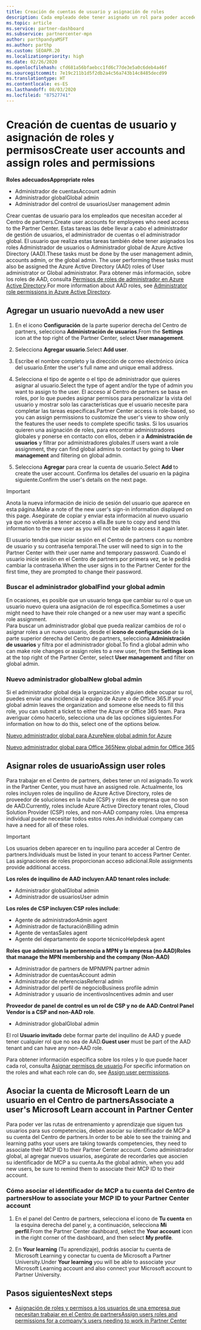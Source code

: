 ```yaml
---
title: Creación de cuentas de usuario y asignación de roles
description: Cada empleado debe tener asignado un rol para poder acceder al Centro de partners. Obtén información acerca de cómo crear cuentas de usuario, asignar roles y establecer permisos.
ms.topic: article
ms.service: partner-dashboard
ms.subservice: partnercenter-mpn
author: parthpandyaMSFT
ms.author: parthp
ms.custom: SEOAPR.20
ms.localizationpriority: high
ms.date: 02/26/2020
ms.openlocfilehash: cfd681a56bfaebcc1fd6c77de3e5a0c6deb4a46f
ms.sourcegitcommit: 7e19c211b1d5f2db2a4c56a743b14c8485decd99
ms.translationtype: HT
ms.contentlocale: es-ES
ms.lasthandoff: 08/03/2020
ms.locfileid: "87527741"
---
```

# <a name="create-user-accounts-and-assign-roles-and-permissions"></a><span data-ttu-id="37cbf-104">Creación de cuentas de usuario y asignación de roles y permisos</span><span class="sxs-lookup"><span data-stu-id="37cbf-104">Create user accounts and assign roles and permissions</span></span>

<span data-ttu-id="37cbf-105">**Roles adecuados**</span><span class="sxs-lookup"><span data-stu-id="37cbf-105">**Appropriate roles**</span></span>

- <span data-ttu-id="37cbf-106">Administrador de cuentas</span><span class="sxs-lookup"><span data-stu-id="37cbf-106">Account admin</span></span>
- <span data-ttu-id="37cbf-107">Administrador global</span><span class="sxs-lookup"><span data-stu-id="37cbf-107">Global admin</span></span>
- <span data-ttu-id="37cbf-108">Administrador del control de usuarios</span><span class="sxs-lookup"><span data-stu-id="37cbf-108">User management admin</span></span>

<span data-ttu-id="37cbf-109">Crear cuentas de usuario para los empleados que necesitan acceder al Centro de partners.</span><span class="sxs-lookup"><span data-stu-id="37cbf-109">Create user accounts for employees who need access to the Partner Center.</span></span> <span data-ttu-id="37cbf-110">Estas tareas las debe llevar a cabo el administrador de gestión de usuarios, el administrador de cuentas o el administrador global. El usuario que realiza estas tareas también debe tener asignados los roles Administrador de usuarios o Administrador global de Azure Active Directory (AAD).</span><span class="sxs-lookup"><span data-stu-id="37cbf-110">These tasks must be done by the user management admin, accounts admin, or the global admin. The user performing these tasks must also be assigned the Azure Active Directory (AAD) roles of User administrator or Global administrator.</span></span> <span data-ttu-id="37cbf-111">Para obtener más información, sobre los roles de AAD, consulta [Permisos de roles de administrador en Azure Active Directory](https://docs.microsoft.com/azure/active-directory/users-groups-roles/directory-assign-admin-roles).</span><span class="sxs-lookup"><span data-stu-id="37cbf-111">For more information about AAD roles, see [Administrator role permissions in Azure Active Directory](https://docs.microsoft.com/azure/active-directory/users-groups-roles/directory-assign-admin-roles).</span></span>


## <a name="add-a-new-user"></a><span data-ttu-id="37cbf-112">Agregar un usuario nuevo</span><span class="sxs-lookup"><span data-stu-id="37cbf-112">Add a new user</span></span>

1. <span data-ttu-id="37cbf-113">En el icono **Configuración** de la parte superior derecha del Centro de partners, selecciona **Administración de usuarios**.</span><span class="sxs-lookup"><span data-stu-id="37cbf-113">From the **Settings** icon at the top right of the Partner Center, select **User management**.</span></span>

2. <span data-ttu-id="37cbf-114">Selecciona **Agregar usuario**.</span><span class="sxs-lookup"><span data-stu-id="37cbf-114">Select **Add user**.</span></span>

3. <span data-ttu-id="37cbf-115">Escribe el nombre completo y la dirección de correo electrónico única del usuario.</span><span class="sxs-lookup"><span data-stu-id="37cbf-115">Enter the user's full name and unique email address.</span></span>

4. <span data-ttu-id="37cbf-116">Selecciona el tipo de agente o el tipo de administrador que quieres asignar al usuario.</span><span class="sxs-lookup"><span data-stu-id="37cbf-116">Select the type of agent and/or the type of admin you want to assign to the user.</span></span> <span data-ttu-id="37cbf-117">El acceso al Centro de partners se basa en roles, por lo que puedes asignar permisos para personalizar la vista del usuario y mostrar solo las características que el usuario necesite para completar las tareas específicas.</span><span class="sxs-lookup"><span data-stu-id="37cbf-117">Partner Center access is role-based, so you can assign permissions to customize the user's view to show only the features the user needs to complete specific tasks.</span></span>  <span data-ttu-id="37cbf-118">Si los usuarios quieren una asignación de roles, para encontrar administradores globales y ponerse en contacto con ellos, deben ir a **Administración de usuarios** y filtrar por administradores globales.</span><span class="sxs-lookup"><span data-stu-id="37cbf-118">If users want a role assignment, they can find global admins to contact by going to **User management** and filtering on global admin.</span></span>

5. <span data-ttu-id="37cbf-119">Selecciona **Agregar** para crear la cuenta de usuario.</span><span class="sxs-lookup"><span data-stu-id="37cbf-119">Select **Add** to create the user account.</span></span> <span data-ttu-id="37cbf-120">Confirma los detalles del usuario en la página siguiente.</span><span class="sxs-lookup"><span data-stu-id="37cbf-120">Confirm the user's details on the next page.</span></span>

> [!IMPORTANT]  
> <span data-ttu-id="37cbf-121">Anota la nueva información de inicio de sesión del usuario que aparece en esta página.</span><span class="sxs-lookup"><span data-stu-id="37cbf-121">Make a note of the new user's sign-in information displayed on this page.</span></span> <span data-ttu-id="37cbf-122">Asegúrate de copiar y enviar esta información al nuevo usuario ya que no volverás a tener acceso a ella.</span><span class="sxs-lookup"><span data-stu-id="37cbf-122">Be sure to copy and send this information to the new user as you will not be able to access it again later.</span></span> 


<span data-ttu-id="37cbf-123">El usuario tendrá que iniciar sesión en el Centro de partners con su nombre de usuario y su contraseña temporal.</span><span class="sxs-lookup"><span data-stu-id="37cbf-123">The user will need to sign in to the Partner Center with their user name and temporary password.</span></span> <span data-ttu-id="37cbf-124">Cuando el usuario inicie sesión en el Centro de partners por primera vez, se le pedirá cambiar la contraseña.</span><span class="sxs-lookup"><span data-stu-id="37cbf-124">When the user signs in to the Partner Center for the first time, they are prompted to change their password.</span></span> 


### <a name="find-your-global-admin"></a><span data-ttu-id="37cbf-125">Buscar el administrador global</span><span class="sxs-lookup"><span data-stu-id="37cbf-125">Find your global admin</span></span>

<span data-ttu-id="37cbf-126">En ocasiones, es posible que un usuario tenga que cambiar su rol o que un usuario nuevo quiera una asignación de rol específica.</span><span class="sxs-lookup"><span data-stu-id="37cbf-126">Sometimes a user might need to have their role changed or a new user may want a specific role assignment.</span></span>  
<span data-ttu-id="37cbf-127">Para buscar un administrador global que pueda realizar cambios de rol o asignar roles a un nuevo usuario, desde el **icono de configuración** de la parte superior derecha del Centro de partners, selecciona **Administración de usuarios** y filtra por el administrador global.</span><span class="sxs-lookup"><span data-stu-id="37cbf-127">To find a global admin who can make role changes or assign roles to a new user, from the **Settings icon** at the top right of the Partner Center, select **User management** and filter on global admin.</span></span> 


### <a name="new-global-admin"></a><span data-ttu-id="37cbf-128">Nuevo administrador global</span><span class="sxs-lookup"><span data-stu-id="37cbf-128">New global admin</span></span>

<span data-ttu-id="37cbf-129">Si el administrador global deja la organización y alguien debe ocupar su rol, puedes enviar una incidencia al equipo de Azure o de Office 365.</span><span class="sxs-lookup"><span data-stu-id="37cbf-129">If your global admin leaves the organization and someone else needs to fill this role, you can submit a ticket to either the Azure or Office 365 team.</span></span> <span data-ttu-id="37cbf-130">Para averiguar cómo hacerlo, selecciona una de las opciones siguientes.</span><span class="sxs-lookup"><span data-stu-id="37cbf-130">For information on how to do this, select one of the options below.</span></span>

[<span data-ttu-id="37cbf-131">Nuevo administrador global para Azure</span><span class="sxs-lookup"><span data-stu-id="37cbf-131">New global admin for Azure</span></span>](https://support.microsoft.com/help/4505981/what-to-do-if-the-only-admin-for-your-mpn-program-has-left-the-company)

[<span data-ttu-id="37cbf-132">Nuevo administrador global para Office 365</span><span class="sxs-lookup"><span data-stu-id="37cbf-132">New global admin for Office 365</span></span>](https://admin.microsoft.com/)


## <a name="assign-user-roles"></a><span data-ttu-id="37cbf-133">Asignar roles de usuario</span><span class="sxs-lookup"><span data-stu-id="37cbf-133">Assign user roles</span></span>

<span data-ttu-id="37cbf-134">Para trabajar en el Centro de partners, debes tener un rol asignado.</span><span class="sxs-lookup"><span data-stu-id="37cbf-134">To work in the Partner Center, you must have an assigned role.</span></span>  <span data-ttu-id="37cbf-135">Actualmente, los roles incluyen roles de inquilino de Azure Active Directory, roles de proveedor de soluciones en la nube (CSP) y roles de empresa que no son de AAD.</span><span class="sxs-lookup"><span data-stu-id="37cbf-135">Currently, roles include Azure Active Directory tenant roles, Cloud Solution Provider (CSP) roles, and non-AAD company roles.</span></span> <span data-ttu-id="37cbf-136">Una empresa individual puede necesitar todos estos roles.</span><span class="sxs-lookup"><span data-stu-id="37cbf-136">An individual company can have a need for all of these roles.</span></span>

>[!Important]
><span data-ttu-id="37cbf-137">Los usuarios deben aparecer en tu inquilino para acceder al Centro de partners.</span><span class="sxs-lookup"><span data-stu-id="37cbf-137">Individuals must be listed in your tenant to access Partner Center.</span></span> <span data-ttu-id="37cbf-138">Las asignaciones de roles proporcionan acceso adicional.</span><span class="sxs-lookup"><span data-stu-id="37cbf-138">Role assignments provide additional access.</span></span>


<span data-ttu-id="37cbf-139">**Los roles de inquilino de AAD incluyen**:</span><span class="sxs-lookup"><span data-stu-id="37cbf-139">**AAD tenant roles include**:</span></span>
- <span data-ttu-id="37cbf-140">Administrador global</span><span class="sxs-lookup"><span data-stu-id="37cbf-140">Global admin</span></span>
- <span data-ttu-id="37cbf-141">Administrador de usuarios</span><span class="sxs-lookup"><span data-stu-id="37cbf-141">User admin</span></span>

<span data-ttu-id="37cbf-142">**Los roles de CSP incluyen**:</span><span class="sxs-lookup"><span data-stu-id="37cbf-142">**CSP roles include**:</span></span>
- <span data-ttu-id="37cbf-143">Agente de administrador</span><span class="sxs-lookup"><span data-stu-id="37cbf-143">Admin agent</span></span>
- <span data-ttu-id="37cbf-144">Administrador de facturación</span><span class="sxs-lookup"><span data-stu-id="37cbf-144">Billing admin</span></span>
- <span data-ttu-id="37cbf-145">Agente de ventas</span><span class="sxs-lookup"><span data-stu-id="37cbf-145">Sales agent</span></span>
- <span data-ttu-id="37cbf-146">Agente del departamento de soporte técnico</span><span class="sxs-lookup"><span data-stu-id="37cbf-146">Helpdesk agent</span></span>

<span data-ttu-id="37cbf-147">**Roles que administran la pertenencia a MPN y la empresa (no AAD)**</span><span class="sxs-lookup"><span data-stu-id="37cbf-147">**Roles that manage the MPN membership and the company (Non-AAD)**</span></span>
- <span data-ttu-id="37cbf-148">Administrador de partners de MPN</span><span class="sxs-lookup"><span data-stu-id="37cbf-148">MPN partner admin</span></span>
- <span data-ttu-id="37cbf-149">Administrador de cuentas</span><span class="sxs-lookup"><span data-stu-id="37cbf-149">Account admin</span></span>
- <span data-ttu-id="37cbf-150">Administrador de referencias</span><span class="sxs-lookup"><span data-stu-id="37cbf-150">Referral admin</span></span>
- <span data-ttu-id="37cbf-151">Administrador del perfil de negocio</span><span class="sxs-lookup"><span data-stu-id="37cbf-151">Business profile admin</span></span>
- <span data-ttu-id="37cbf-152">Administrador y usuario de incentivos</span><span class="sxs-lookup"><span data-stu-id="37cbf-152">Incentives admin and user</span></span>

<span data-ttu-id="37cbf-153">**Proveedor de panel de control es un rol de CSP y no de AAD**.</span><span class="sxs-lookup"><span data-stu-id="37cbf-153">**Control Panel Vendor is a CSP and non-AAD role**.</span></span>
- <span data-ttu-id="37cbf-154">Administrador global</span><span class="sxs-lookup"><span data-stu-id="37cbf-154">Global admin</span></span>

<span data-ttu-id="37cbf-155">El rol **Usuario invitado** debe formar parte del inquilino de AAD y puede tener cualquier rol que no sea de AAD.</span><span class="sxs-lookup"><span data-stu-id="37cbf-155">**Guest user** must be part of the AAD tenant and can have any non-AAD role.</span></span>

<span data-ttu-id="37cbf-156">Para obtener información específica sobre los roles y lo que puede hacer cada rol, consulta [Asignar permisos de usuario](permissions-overview.md).</span><span class="sxs-lookup"><span data-stu-id="37cbf-156">For specific information on the roles and what each role can do, see [Assign user permissions](permissions-overview.md).</span></span>

## <a name="associate-a-users-microsoft-learn-account-in-partner-center"></a><span data-ttu-id="37cbf-157">Asociar la cuenta de Microsoft Learn de un usuario en el Centro de partners</span><span class="sxs-lookup"><span data-stu-id="37cbf-157">Associate a user's Microsoft Learn account in Partner Center</span></span>

<span data-ttu-id="37cbf-158">Para poder ver las rutas de entrenamiento y aprendizaje que siguen tus usuarios para sus competencias, deben asociar su identificador de MCP a su cuenta del Centro de partners.</span><span class="sxs-lookup"><span data-stu-id="37cbf-158">In order to be able to see the training and learning paths your users are taking towards competencies, they need to associate their MCP ID to their Partner Center account.</span></span> <span data-ttu-id="37cbf-159">Como administrador global, al agregar nuevos usuarios, asegúrate de recordarles que asocien su identificador de MCP a su cuenta.</span><span class="sxs-lookup"><span data-stu-id="37cbf-159">As the global admin, when you add new users, be sure to remind them to associate their MCP ID to their account.</span></span> 

### <a name="how-to-associate-your-mcp-id-to-your-partner-center-account"></a><span data-ttu-id="37cbf-160">Cómo asociar el identificador de MCP a tu cuenta del Centro de partners</span><span class="sxs-lookup"><span data-stu-id="37cbf-160">How to associate your MCP ID to your Partner Center account</span></span>

1. <span data-ttu-id="37cbf-161">En el panel del Centro de partners, selecciona el icono de **Tu cuenta** en la esquina derecha del panel y, a continuación, selecciona **Mi perfil**.</span><span class="sxs-lookup"><span data-stu-id="37cbf-161">From the Partner Center dashboard, select the **Your account** icon in the right corner of the dashboard, and then select **My profile**.</span></span>

2. <span data-ttu-id="37cbf-162">En **Your learning** (Tu aprendizaje), podrás asociar tu cuenta de Microsoft Learning y conectar tu cuenta de Microsoft a Partner University.</span><span class="sxs-lookup"><span data-stu-id="37cbf-162">Under **Your learning** you will be able to associate your Microsoft Learning account and also connect your Microsoft account to Partner University.</span></span>

## <a name="next-steps"></a><span data-ttu-id="37cbf-163">Pasos siguientes</span><span class="sxs-lookup"><span data-stu-id="37cbf-163">Next steps</span></span>

- [<span data-ttu-id="37cbf-164">Asignación de roles y permisos a los usuarios de una empresa que necesitan trabajar en el Centro de partners</span><span class="sxs-lookup"><span data-stu-id="37cbf-164">Assign users roles and permissions for a company's users needing to work in Partner Center</span></span>](permissions-overview.md)